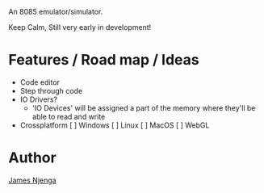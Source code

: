 An 8085 emulator/simulator. 

Keep Calm, Still very early in development!

# Features / Road map / Ideas

- Code editor
- Step through code
- IO Drivers?
    - 'IO Devices' will be assigned a part of the memory where they'll be able to read and write
- Crossplatform
    [ ] Windows
    [ ] Linux
    [ ] MacOS
    [ ] WebGL

# Author

[James Njenga](jnjenga.com)
